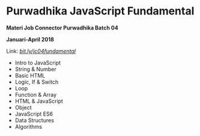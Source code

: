 # Purwadhika JavaScript Fundamental
**Materi Job Connector Purwadhika Batch 04**

**Januari-April 2018**

Link: *[bit.ly/jc04fundamental](https://github.com/LintangWisesa/Purwadhika-01-JS_Fundamental)*

- Intro to JavaScript
- String & Number
- Basic HTML
- Logic, If & Switch
- Loop
- Function & Array
- HTML & JavaScript
- Object
- JavaScript ES6
- Data Structures
- Algorithms
